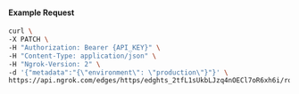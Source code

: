 <!-- Code generated for API Clients. DO NOT EDIT. -->

#### Example Request

```bash
curl \
-X PATCH \
-H "Authorization: Bearer {API_KEY}" \
-H "Content-Type: application/json" \
-H "Ngrok-Version: 2" \
-d '{"metadata":"{\"environment\": \"production\"}"}' \
https://api.ngrok.com/edges/https/edghts_2tfL1sUkbLJzq4nOECl7oR6xh6i/routes/edghtsrt_2tfL1pd3GB41NDIyfYgAwpjB7tR
```
